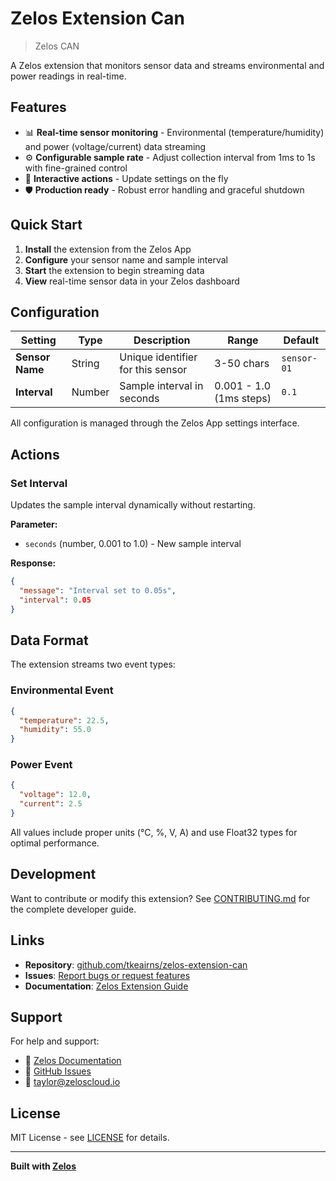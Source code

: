 # Zelos Extension Can

> Zelos CAN

A Zelos extension that monitors sensor data and streams environmental and power readings in real-time.

## Features

- 📊 **Real-time sensor monitoring** - Environmental (temperature/humidity) and power (voltage/current) data streaming
- ⚙️ **Configurable sample rate** - Adjust collection interval from 1ms to 1s with fine-grained control
- 🎯 **Interactive actions** - Update settings on the fly
- 🛡️ **Production ready** - Robust error handling and graceful shutdown

## Quick Start

1. **Install** the extension from the Zelos App
2. **Configure** your sensor name and sample interval
3. **Start** the extension to begin streaming data
4. **View** real-time sensor data in your Zelos dashboard

## Configuration

| Setting | Type | Description | Range | Default |
|---------|------|-------------|-------|---------|
| **Sensor Name** | String | Unique identifier for this sensor | 3-50 chars | `sensor-01` |
| **Interval** | Number | Sample interval in seconds | 0.001 - 1.0 (1ms steps) | `0.1` |

All configuration is managed through the Zelos App settings interface.

## Actions

### Set Interval
Updates the sample interval dynamically without restarting.

**Parameter:**
- `seconds` (number, 0.001 to 1.0) - New sample interval

**Response:**
```json
{
  "message": "Interval set to 0.05s",
  "interval": 0.05
}
```

## Data Format

The extension streams two event types:

### Environmental Event
```json
{
  "temperature": 22.5,
  "humidity": 55.0
}
```

### Power Event
```json
{
  "voltage": 12.0,
  "current": 2.5
}
```

All values include proper units (°C, %, V, A) and use Float32 types for optimal performance.

## Development

Want to contribute or modify this extension? See [CONTRIBUTING.md](CONTRIBUTING.md) for the complete developer guide.

## Links

- **Repository**: [github.com/tkeairns/zelos-extension-can](https://github.com/tkeairns/zelos-extension-can)
- **Issues**: [Report bugs or request features](https://github.com/tkeairns/zelos-extension-can/issues)
- **Documentation**: [Zelos Extension Guide](https://docs.zeloscloud.io/extensions)

## Support

For help and support:
- 📖 [Zelos Documentation](https://docs.zeloscloud.io)
- 🐛 [GitHub Issues](https://github.com/tkeairns/zelos-extension-can/issues)
- 📧 taylor@zeloscloud.io

## License

MIT License - see [LICENSE](LICENSE) for details.

---

**Built with [Zelos](https://zeloscloud.io)**
